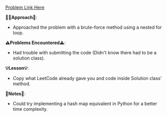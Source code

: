[Problem Link Here](https://leetcode.com/problems/two-sum)

**🚶‍➡️Approach🚶**:
- Approached the problem with a brute-force method using a nested for loop.

**⚠️Problems Encountered⚠️**:
- Had trouble with submitting the code (Didn't know there had to be a solution class).

**💡Lesson💡**:
- Copy what LeetCode already gave you and code inside Solution class' method.

**📝Notes📝**:
- Could try implementing a hash map equivalent in Python for a better time complexity.
